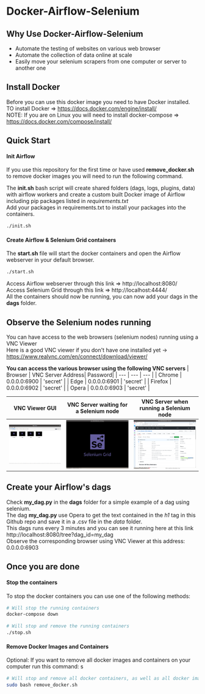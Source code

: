 # Docker-Airflow-Selenium
## Why Use Docker-Airflow-Selenium
 * Automate the testing of websites on various web browser
 * Automate the collection of data online at scale
 * Easily move your selenium scrapers from one computer or server to another one

## Install Docker
Before you can use this docker image you need to have Docker installed.  
TO install Docker => https://docs.docker.com/engine/install/  
NOTE: If you are on Linux you will need to install docker-compose => https://docs.docker.com/compose/install/  

## Quick Start
#### Init Airflow
If you use this repository for the first time or have used **remove_docker.sh** to remove docker images you will need to run the following command.  
  
The **init.sh** bash script will create shared folders (dags, logs, plugins, data) with airflow workers and create a custom built Docker image of Airflow including pip packages listed in *requirements.txt*  
Add your packages in requirements.txt to install your packages into the containers.  

```bash
./init.sh
```

#### Create Airflow & Selenium Grid containers
The **start.sh** file will start the docker containers and open the Airflow webserver in your default browser.  

```bash
./start.sh
```
Access Airflow webserver through this link => http://localhost:8080/  
Access Selenium Grid through this link => http://localhost:4444/  
All the containers should now be running, you can now add your dags in the **dags** folder.  

## Observe the Selenium nodes running
You can have access to the web browsers (selenium nodes) running using a VNC Viewer  
Here is a good VNC viewer if you don't have one installed yet -> https://www.realvnc.com/en/connect/download/viewer/  

**You can access the various browser using the following VNC servers**
| Browser | VNC Server Address| Password|
| --- | --- | --- |
| Chrome | 0.0.0.0:6900 | 'secret' |
| Edge | 0.0.0.0:6901 | 'secret' |
| Firefox | 0.0.0.0:6902 | 'secret' |
| Opera | 0.0.0.0:6903 | 'secret' |



| VNC Viewer GUI | VNC Server waiting for a Selenium node | VNC Server when running a Selenium node|
| --- | --- | --- |
| ![](https://github.com/locsta/Pictures/blob/main/Docker-Airflow-Selenium/vnc_viewer.png?raw=true) | ![](https://github.com/locsta/Pictures/blob/main/Docker-Airflow-Selenium/vnc_selenium_grid.png?raw=true)   | ![](https://github.com/locsta/Pictures/blob/main/Docker-Airflow-Selenium/vnc_opera.png?raw=true) |





## Create your Airflow's dags
Check **my_dag.py** in the **dags** folder for a simple example of a dag using selenium.  
The dag **my_dag.py** use Opera to get the text contained in the *h1* tag in this Github repo and save it in a .csv file in the *data* folder.  
This dags runs every 3 minutes and you can see it running here at this link http://localhost:8080/tree?dag_id=my_dag  
Observe the corresponding browser using VNC Viewer at this address: 0.0.0.0:6903  

## Once you are done
#### Stop the containers
To stop the docker containers you can use one of the following methods:
```bash
# Will stop the running containers
docker-compose down
```
```bash
# Will stop and remove the running containers
./stop.sh
```

#### Remove Docker Images and Containers
Optional:
If you want to remove all docker images and containers on your computer run this command:  s
```bash
# Will stop and remove all docker containers, as well as all docker images
sudo bash remove_docker.sh
```